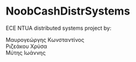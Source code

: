 # NoobCashDistrSystems
ECE NTUA distributed systems project by:
 
Μαυρογεώργης Κωνσταντίνος \
Ριζεάκου Χρύσα \
Μύτης Ιωάννης
